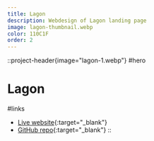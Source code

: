 ```yaml
---
title: Lagon
description: Webdesign of Lagon landing page
image: lagon-thumbnail.webp
color: 110C1F
order: 2
---
```


::project-header{image="lagon-1.webp"}
#hero
# Lagon

#links
- [Live website](https://lagon.app/){:target="_blank"}
- [GitHub repo](https://github.com/lagonapp/lagon){:target="_blank"}
::
